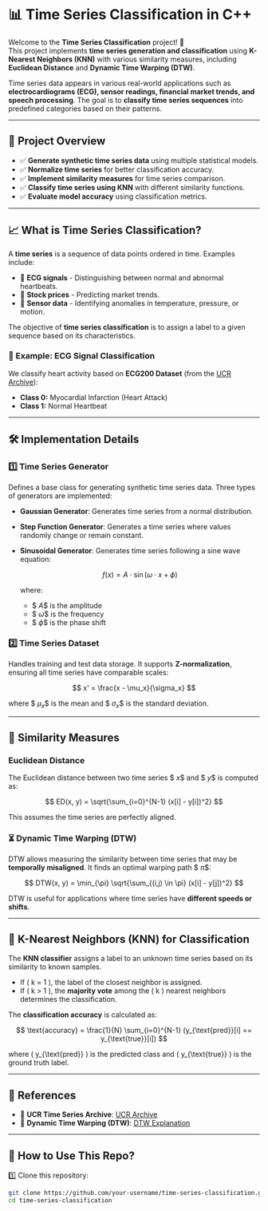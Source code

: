 # 📊 Time Series Classification in C++

Welcome to the **Time Series Classification** project! 🚀  
This project implements **time series generation and classification** using **K-Nearest Neighbors (KNN)** with various similarity measures, including **Euclidean Distance** and **Dynamic Time Warping (DTW)**.  

Time series data appears in various real-world applications such as **electrocardiograms (ECG), sensor readings, financial market trends, and speech processing**. The goal is to **classify time series sequences** into predefined categories based on their patterns.  

---

## 🔬 Project Overview  

- ✅ **Generate synthetic time series data** using multiple statistical models.  
- ✅ **Normalize time series** for better classification accuracy.  
- ✅ **Implement similarity measures** for time series comparison.  
- ✅ **Classify time series using KNN** with different similarity functions.  
- ✅ **Evaluate model accuracy** using classification metrics.  

---

## 📈 What is Time Series Classification?  

A **time series** is a sequence of data points ordered in time. Examples include:  

- 📌 **ECG signals** - Distinguishing between normal and abnormal heartbeats.  
- 📌 **Stock prices** - Predicting market trends.  
- 📌 **Sensor data** - Identifying anomalies in temperature, pressure, or motion.  

The objective of **time series classification** is to assign a label to a given sequence based on its characteristics.  

### 🏥 Example: ECG Signal Classification  
We classify heart activity based on **ECG200 Dataset** (from the [UCR Archive](https://www.cs.ucr.edu/~eamonn/time_series_data_2018/)):  
- **Class 0:** Myocardial Infarction (Heart Attack)  
- **Class 1:** Normal Heartbeat  

---

## 🛠 Implementation Details  

### 1️⃣ Time Series Generator  
Defines a base class for generating synthetic time series data. Three types of generators are implemented:  

- **Gaussian Generator**: Generates time series from a normal distribution.  
- **Step Function Generator**: Generates a time series where values randomly change or remain constant.  
- **Sinusoidal Generator**: Generates time series following a sine wave equation:  

  
  $$f(x) = A \cdot \sin(\omega \cdot x + \phi)$$
  

  where:
  - $$\ A \$$ is the amplitude  
  - $$\ \omega \$$ is the frequency  
  - $$\ \phi \$$ is the phase shift  

### 2️⃣ Time Series Dataset  
Handles training and test data storage. It supports **Z-normalization**, ensuring all time series have comparable scales:  

  $$
  x' = \frac{x - \mu_x}{\sigma_x}
  $$  

  where $$\ \mu_x \$$ is the mean and $$\ \sigma_x \$$ is the standard deviation.  

---

## 📏 Similarity Measures  

### **Euclidean Distance**  
The Euclidean distance between two time series $$\ x \$$ and $$\ y \$$ is computed as:  

  $$
  ED(x, y) = \sqrt{\sum_{i=0}^{N-1} (x[i] - y[i])^2}
  $$  

This assumes the time series are perfectly aligned.  

### ⏳ **Dynamic Time Warping (DTW)**  
DTW allows measuring the similarity between time series that may be **temporally misaligned**. It finds an optimal warping path $$\ \pi \$$:  

  $$
  DTW(x, y) = \min_{\pi} \sqrt{\sum_{(i,j) \in \pi} (x[i] - y[j])^2}
  $$  

DTW is useful for applications where time series have **different speeds or shifts**.  

---

## 🤖 K-Nearest Neighbors (KNN) for Classification  

The **KNN classifier** assigns a label to an unknown time series based on its similarity to known samples.  

- If \( k = 1 \), the label of the closest neighbor is assigned.  
- If \( k > 1 \), the **majority vote** among the \( k \) nearest neighbors determines the classification.  

The **classification accuracy** is calculated as:  

  $$
  \text{accuracy} = \frac{1}{N} \sum_{i=0}^{N-1} (y_{\text{pred}}[i] == y_{\text{true}}[i])
  $$  

where \( y_{\text{pred}} \) is the predicted class and \( y_{\text{true}} \) is the ground truth label.  

---

## 📜 References  

- 🔗 **UCR Time Series Archive**: [UCR Archive](https://www.cs.ucr.edu/~eamonn/time_series_data_2018/)  
- 🔗 **Dynamic Time Warping (DTW)**: [DTW Explanation](https://en.wikipedia.org/wiki/Dynamic_time_warping)  

---

## 🔗 How to Use This Repo?  

1️⃣ Clone this repository:  
```sh
git clone https://github.com/your-username/time-series-classification.git
cd time-series-classification
